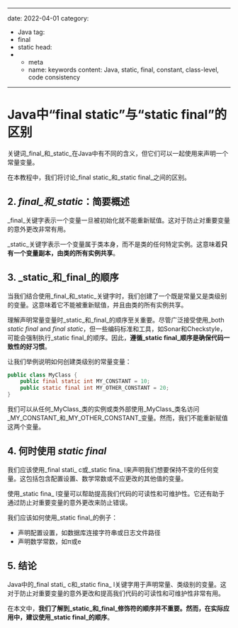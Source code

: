 ---
date: 2022-04-01
category:
  - Java
tag:
  - final
  - static
head:
  - - meta
    - name: keywords
      content: Java, static, final, constant, class-level, code consistency
------
# Java中“final static”与“static final”的区别

关键词_final_和_static_在Java中有不同的含义，但它们可以一起使用来声明一个常量变量。

在本教程中，我们将讨论_final static_和_static final_之间的区别。

## **2. _final_和_static_：简要概述**

_final_关键字表示一个变量一旦被初始化就不能重新赋值。这对于防止对重要变量的意外更改非常有用。

_static_关键字表示一个变量属于类本身，而不是类的任何特定实例。这意味着**只有一个变量副本，由类的所有实例共享**。

## 3. _static_和_final_的顺序

当我们结合使用_final_和_static_关键字时，我们创建了一个既是常量又是类级别的变量。这意味着它不能被重新赋值，并且由类的所有实例共享。

理解声明常量变量时_static_和_final_的顺序至关重要。尽管广泛接受使用_both _static final_ and _final static_，但一些编码标准和工具，如Sonar和Checkstyle，可能会强制执行_static final_的顺序。因此，**遵循_static final_顺序是确保代码一致性的好习惯**。

让我们举例说明如何创建类级别的常量变量：

```java
public class MyClass {
    public final static int MY_CONSTANT = 10;
    public static final int MY_OTHER_CONSTANT = 20;
}
```

我们可以从任何_MyClass_类的实例或类外部使用_MyClass_类名访问_MY_CONSTANT_和_MY_OTHER_CONSTANT_变量。然而，我们不能重新赋值这两个变量。

## **4. 何时使用** _static final_

我们应该使用_final stati_ c或_static fina_ l来声明我们想要保持不变的任何变量。这包括包含配置设置、数学常数或不应更改的其他值的变量。

使用_static fina_ l变量可以帮助提高我们代码的可读性和可维护性。它还有助于通过防止对重要变量的意外更改来防止错误。

我们应该如何使用_static final_的例子：

- 声明配置设置，如数据库连接字符串或日志文件路径
- 声明数学常数，如π或e

## **5. 结论**

Java中的_final stati_ c和_static fina_ l关键字用于声明常量、类级别的变量。这对于防止对重要变量的意外更改和提高我们代码的可读性和可维护性非常有用。

在本文中，**我们了解到_static_和_final_修饰符的顺序并不重要。然而，在实际应用中，建议使用_static final_的顺序**。